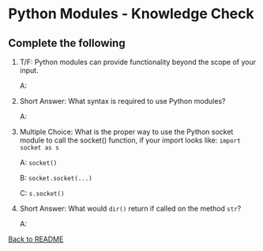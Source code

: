 # Python Modules - Knowledge Check

## Complete the following

1. T/F: Python modules can provide functionality beyond the scope of your input.

    A: 

2. Short Answer: What syntax is required to use Python modules?

    A: 

3. Multiple Choice: What is the proper way to use the Python socket module to call the socket() function, if your import looks like: `import socket as s`

    A: `socket()`
    
    B: `socket.socket(...)`

    C: `s.socket()`

4. Short Answer: What would `dir()` return if called on the method `str`?

    A: 

[Back to README](README.md)